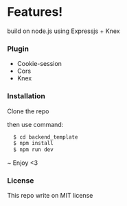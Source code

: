 # Features!
build on node.js using Expressjs + Knex

### Plugin
- Cookie-session
- Cors
- Knex

### Installation
Clone the repo

then use command:
```sh
  $ cd backend_template
  $ npm install
  $ npm run dev
```
~ Enjoy <3

### License
This repo write on MIT license
